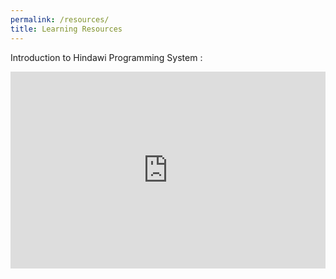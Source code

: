 ```yaml
---
permalink: /resources/
title: Learning Resources
---
```

 Introduction to Hindawi Programming System :
 
<style>
.responsive-wrap iframe{ max-width: 100%;}
</style>
<div class="responsive-wrap" markdown="0">
<!-- this is the embed code provided by Google -->
<iframe width="560" height="315" src="https://www.youtube.com/embed/Z6eCI_rAP1w" frameborder="0" allow="accelerometer; autoplay; clipboard-write; encrypted-media; gyroscope; picture-in-picture" allowfullscreen></iframe>
</div>


